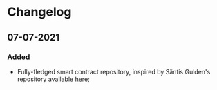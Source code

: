 # Changelog

## 07-07-2021

### Added
- Fully-fledged smart contract repository, inspired by Säntis Gulden's repository available [here](https://gitlab.appswithlove.net/saentis-gulden/saentis-gulden-token-contract);
